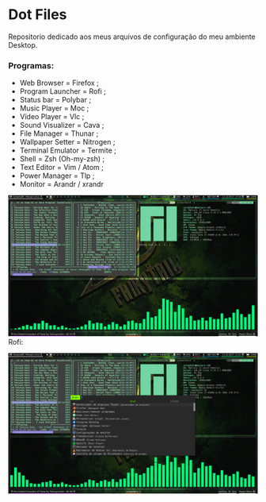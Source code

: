 # Dot Files
Repositorio dedicado aos meus arquivos de configuração do meu ambiente Desktop.

### Programas:
* Web Browser = Firefox ;
* Program Launcher = Rofi ;
* Status bar = Polybar ;
* Music Player = Moc ;
* Vídeo Player = Vlc ;
* Sound Visualizer = Cava ;
* File Manager = Thunar ;
* Wallpaper Setter = Nitrogen ;
* Terminal Emulator = Termite ;
* Shell = Zsh (Oh-my-zsh) ;
* Text Editor = Vim / Atom ;
* Power Manager = Tlp ;
* Monitor = Arandr / xrandr 



![Alt text](https://github.com/SeraphyBR/DotFiles/blob/master/Screenshots/Screenshot1.png "Screenshot 1")
Rofi: 

![Alt text]( https://github.com/SeraphyBR/DotFiles/blob/master/Screenshots/screenshot2-rofi.png "Screenshot 2")
